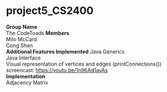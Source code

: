 # project5_CS2400
**Group Name**   
The CodeToads
**Members**  
Milo McCard  
Cong Shen  
**Additional Features Implemented**
Java Generics <br /> 
Java Interface<br />
Visual representation of vertices and edges (printConnections())<br />
screencast: https://youtu.be/1n96Ad1ayAs<br />
**Implementation**  
Adjacency Matrix
